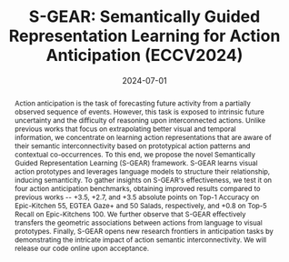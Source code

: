 ---
title: "S-GEAR: Semantically Guided Representation Learning for Action Anticipation (ECCV2024)"
authors:
- admin
- Danilo Avola
- Bardh Prenkaj
- Federico Fontana
- Luigi Cinque

date: "2024-07-01"
doi: ""


# Publication type.
# Legend: 0 = Uncategorized; 1 = Conference paper; 2 = Journal article;
# 3 = Preprint / Working Paper; 4 = Report; 5 = Book; 6 = Book section;
# 7 = Thesis; 8 = Patent
publication_types: ["1"]

# Publication name and optional abbreviated publication name.
publication: ""
publication_short: ""

abstract: Action anticipation is the task of forecasting future activity from a partially observed sequence of events. However, this task is exposed to intrinsic future uncertainty and the difficulty of reasoning upon interconnected actions. Unlike previous works that focus on extrapolating better visual and temporal information, we concentrate on learning action representations that are aware of their semantic interconnectivity based on prototypical action patterns and contextual co-occurrences. To this end, we propose the novel Semantically Guided Representation Learning (S-GEAR) framework. S-GEAR learns visual action prototypes and leverages language models to structure their relationship, inducing semanticity. To gather insights on S-GEAR's effectiveness, we test it on four action anticipation benchmarks, obtaining improved results compared to previous works -- +3.5, +2.7, and +3.5 absolute points on Top-1 Accuracy on Epic-Kitchen 55, EGTEA Gaze+ and 50 Salads, respectively, and +0.8 on Top-5 Recall on Epic-Kitchens 100. We further observe that S-GEAR effectively transfers the geometric associations between actions from language to visual prototypes. Finally, S-GEAR opens new research frontiers in anticipation tasks by demonstrating the intricate impact of action semantic interconnectivity. We will release our code online upon acceptance.


tags:
- Source Themes
featured: false

links:
# - name: Custom Link
#   url: http://example.org
url_pdf: 'cooming soon'
url_code: 'https://github.com/ADiko1997/S-GEAR/tree/main'
# url_dataset: '#'
# url_poster: '#'
# url_project: ''
# url_slides: ''
# url_source: '#'
# url_video: '#'

# Featured image
# To use, add an image named `featured.jpg/png` to your page's folder. 
# image:
#   caption: 'Image credit: [**Unsplash**](https://unsplash.com/photos/s9CC2SKySJM)'
#   focal_point: ""
#   preview_only: false

# Associated Projects (optional).
#   Associate this publication with one or more of your projects.
#   Simply enter your project's folder or file name without extension.
#   E.g. `internal-project` references `content/project/internal-project/index.md`.
#   Otherwise, set `projects: []`.
# projects:
# - internal-project

# Slides (optional).
#   Associate this publication with Markdown slides.
#   Simply enter your slide deck's filename without extension.
#   E.g. `slides: "example"` references `content/slides/example/index.md`.
#   Otherwise, set `slides: ""`.
# slides: example
---